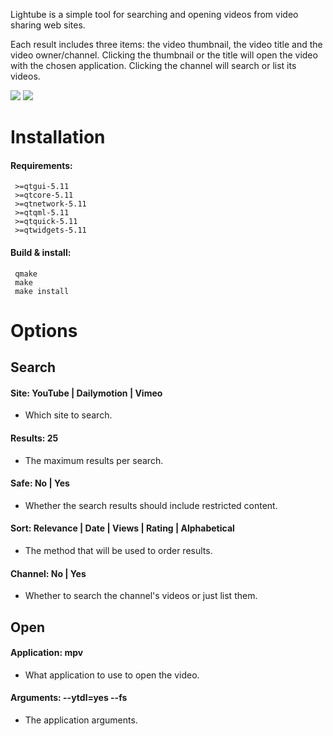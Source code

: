 Lightube is a simple tool for searching and opening videos from video sharing web sites.

Each result includes three items: the video thumbnail, the video title and the video owner/channel.
Clicking the thumbnail or the title will open the video with the chosen application.
Clicking the channel will search or list its videos.

![](https://gitlab.com/sebaro/Lightube/raw/master/screenshot1.png)
![](https://gitlab.com/sebaro/Lightube/raw/master/screenshot2.png)


# Installation

#### Requirements:
     >=qtgui-5.11
     >=qtcore-5.11
     >=qtnetwork-5.11
     >=qtqml-5.11
     >=qtquick-5.11
     >=qtwidgets-5.11

#### Build & install:
     qmake
     make
     make install


# Options

## Search

#### Site: YouTube | Dailymotion | Vimeo
   - Which site to search.

#### Results: 25
   - The maximum results per search.

#### Safe: No | Yes
   - Whether the search results should include restricted content.

#### Sort: Relevance | Date | Views | Rating | Alphabetical
   - The method that will be used to order results.

#### Channel: No | Yes
   - Whether to search the channel's videos or just list them.

## Open

#### Application: mpv
   - What application to use to open the video.

#### Arguments: --ytdl=yes --fs
   - The application arguments.
